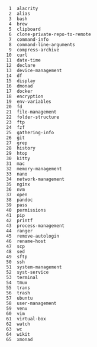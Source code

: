       	
     1	alacrity
     2	alias
     3	bash
     4	brew
     5	clipboard
     6	clone-private-repo-to-remote
     7	command-info
     8	command-line-arguments
     9	compress-archive
    10	curl
    11	date-time
    12	declare
    13	device-management
    14	df
    15	display
    16	dmonad
    17	docker
    18	encryption
    19	env-variables
    20	fd
    21	file-management
    22	folder-structure
    23	ftp
    24	fzf
    25	gathering-info
    26	git
    27	grep
    28	history
    29	htop
    30	kitty
    31	mac
    32	memory-management
    33	nano
    34	network-management
    35	nginx
    36	nvm
    37	open
    38	pandoc
    39	pass
    40	permissions
    41	pip
    42	printf
    43	process-management
    44	ranger
    45	remove-autologin
    46	rename-host
    47	scp
    48	sed
    49	sftp
    50	ssh
    51	system-management
    52	syst-service
    53	terminal
    54	tmux
    55	trans
    56	trash
    57	ubuntu
    58	user-management
    59	venv
    60	vim
    61	virtual-box
    62	watch
    63	wc
    64	wikit
    65	xmonad
